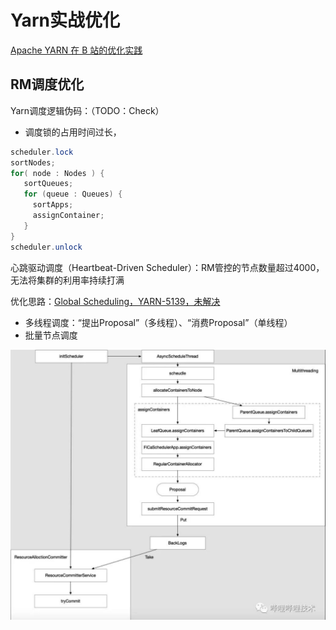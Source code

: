 # Yarn实战优化

[Apache YARN 在 B 站的优化实践](https://mp.weixin.qq.com/s/kXp7Am02TwQeSPlT3ybEEg)

## RM调度优化

Yarn调度逻辑伪码：（TODO：Check）

- 调度锁的占用时间过长，

```java
scheduler.lock
sortNodes;
for( node : Nodes ) {
   sortQueues;
   for (queue : Queues) {
     sortApps;
     assignContainer;
   }
}
scheduler.unlock
```

心跳驱动调度（Heartbeat-Driven Scheduler）：RM管控的节点数量超过4000，无法将集群的利用率持续打满

优化思路：[Global Scheduling，YARN-5139，未解决](https://issues.apache.org/jira/browse/YARN-5139)

- 多线程调度：“提出Proposal”（多线程）、“消费Proposal”（单线程）
- 批量节点调度

![图片](pics/640.jpeg)

## 